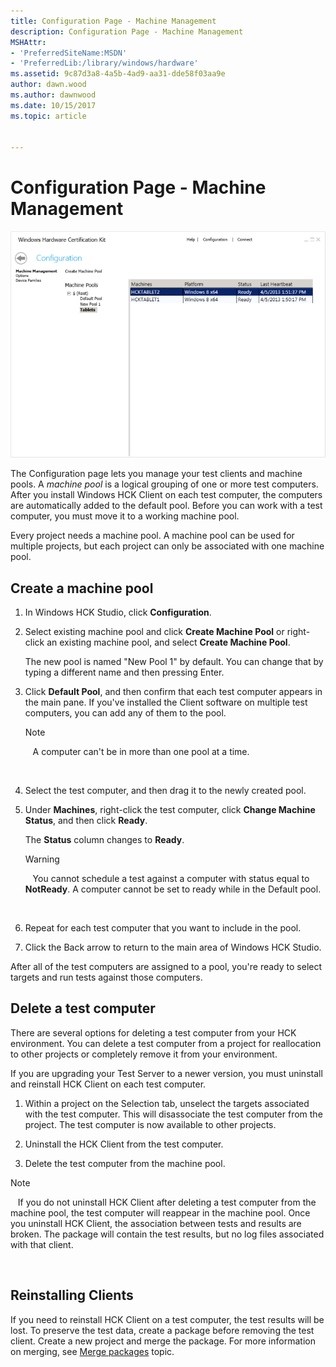 ```yaml
---
title: Configuration Page - Machine Management
description: Configuration Page - Machine Management
MSHAttr:
- 'PreferredSiteName:MSDN'
- 'PreferredLib:/library/windows/hardware'
ms.assetid: 9c87d3a8-4a5b-4ad9-aa31-dde58f03aa9e
author: dawn.wood
ms.author: dawnwood
ms.date: 10/15/2017
ms.topic: article


---
```


# Configuration Page - Machine Management


![hck studio configuration machine management tab](images/hck-winb-studio-configuration-machinem.png)

The Configuration page lets you manage your test clients and machine pools. A *machine pool* is a logical grouping of one or more test computers. After you install Windows HCK Client on each test computer, the computers are automatically added to the default pool. Before you can work with a test computer, you must move it to a working machine pool.

Every project needs a machine pool. A machine pool can be used for multiple projects, but each project can only be associated with one machine pool.

## <span id="Create_a_machine_pool"></span><span id="create_a_machine_pool"></span><span id="CREATE_A_MACHINE_POOL"></span>Create a machine pool


1.  In Windows HCK Studio, click **Configuration**.

2.  Select existing machine pool and click **Create Machine Pool** or right-click an existing machine pool, and select **Create Machine Pool**.

    The new pool is named "New Pool 1" by default. You can change that by typing a different name and then pressing Enter.

3.  Click **Default Pool**, and then confirm that each test computer appears in the main pane. If you've installed the Client software on multiple test computers, you can add any of them to the pool.

    >[!NOTE]
    >  
    A computer can't be in more than one pool at a time.

     

4.  Select the test computer, and then drag it to the newly created pool.

5.  Under **Machines**, right-click the test computer, click **Change Machine Status**, and then click **Ready**.

    The **Status** column changes to **Ready**.

    >[!WARNING]
    >  
    You cannot schedule a test against a computer with status equal to **NotReady**. A computer cannot be set to ready while in the Default pool.

     

6.  Repeat for each test computer that you want to include in the pool.

7.  Click the Back arrow to return to the main area of Windows HCK Studio.

After all of the test computers are assigned to a pool, you're ready to select targets and run tests against those computers.

## <span id="Delete_a_test_computer"></span><span id="delete_a_test_computer"></span><span id="DELETE_A_TEST_COMPUTER"></span>Delete a test computer


There are several options for deleting a test computer from your HCK environment. You can delete a test computer from a project for reallocation to other projects or completely remove it from your environment.

If you are upgrading your Test Server to a newer version, you must uninstall and reinstall HCK Client on each test computer.

1.  Within a project on the Selection tab, unselect the targets associated with the test computer. This will disassociate the test computer from the project. The test computer is now available to other projects.

2.  Uninstall the HCK Client from the test computer.

3.  Delete the test computer from the machine pool.

>[!NOTE]
>  
If you do not uninstall HCK Client after deleting a test computer from the machine pool, the test computer will reappear in the machine pool. Once you uninstall HCK Client, the association between tests and results are broken. The package will contain the test results, but no log files associated with that client.

 

## <span id="Reinstalling_Clients"></span><span id="reinstalling_clients"></span><span id="REINSTALLING_CLIENTS"></span>Reinstalling Clients


If you need to reinstall HCK Client on a test computer, the test results will be lost. To preserve the test data, create a package before removing the test client. Create a new project and merge the package. For more information on merging, see [Merge packages](merge-packages.md) topic.

 

 






